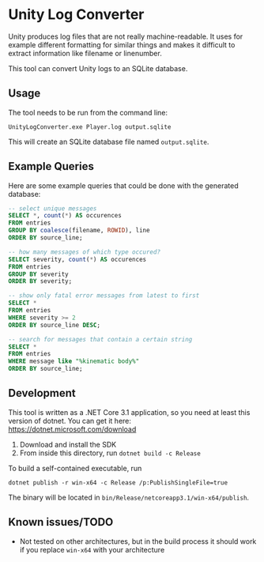 # Unity Log Converter

Unity produces log files that are not really machine-readable. It uses for example different formatting for similar things and makes it difficult to extract information like filename or linenumber.

This tool can convert Unity logs to an SQLite database.

## Usage

The tool needs to be run from the command line:

    UnityLogConverter.exe Player.log output.sqlite

This will create an SQLite database file named `output.sqlite`.

## Example Queries

Here are some example queries that could be done with the generated database:

``` sql
-- select unique messages
SELECT *, count(*) AS occurences
FROM entries
GROUP BY coalesce(filename, ROWID), line
ORDER BY source_line;

-- how many messages of which type occured?
SELECT severity, count(*) AS occurences
FROM entries
GROUP BY severity
ORDER BY severity;

-- show only fatal error messages from latest to first
SELECT *
FROM entries
WHERE severity >= 2
ORDER BY source_line DESC;

-- search for messages that contain a certain string
SELECT *
FROM entries
WHERE message like "%kinematic body%"
ORDER BY source_line;
```

## Development

This tool is written as a .NET Core 3.1 application, so you need at least this version of dotnet. You can get it here: https://dotnet.microsoft.com/download

1. Download and install the SDK
1. From inside this directory, run `dotnet build -c Release`

To build a self-contained executable, run

    dotnet publish -r win-x64 -c Release /p:PublishSingleFile=true

The binary will be located in `bin/Release/netcoreapp3.1/win-x64/publish`.

## Known issues/TODO

+ Not tested on other architectures, but in the build process it should work if you replace `win-x64` with your architecture
